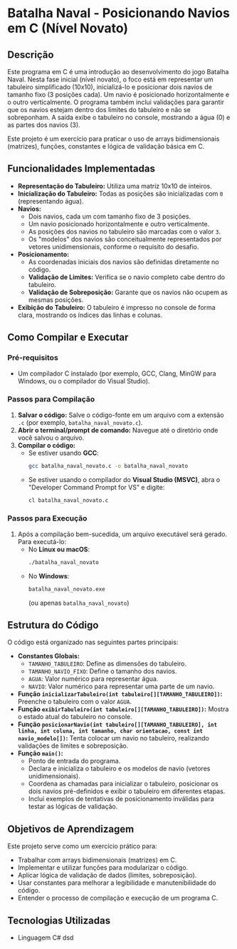 # Batalha Naval - Posicionando Navios em C (Nível Novato)

## Descrição

Este programa em C é uma introdução ao desenvolvimento do jogo Batalha Naval. Nesta fase inicial (nível novato), o foco está em representar um tabuleiro simplificado (10x10), inicializá-lo e posicionar dois navios de tamanho fixo (3 posições cada). Um navio é posicionado horizontalmente e o outro verticalmente. O programa também inclui validações para garantir que os navios estejam dentro dos limites do tabuleiro e não se sobreponham. A saída exibe o tabuleiro no console, mostrando a água (0) e as partes dos navios (3).

Este projeto é um exercício para praticar o uso de arrays bidimensionais (matrizes), funções, constantes e lógica de validação básica em C.

## Funcionalidades Implementadas

* **Representação do Tabuleiro:** Utiliza uma matriz 10x10 de inteiros.
* **Inicialização do Tabuleiro:** Todas as posições são inicializadas com `0` (representando água).
* **Navios:**
    * Dois navios, cada um com tamanho fixo de 3 posições.
    * Um navio posicionado horizontalmente e outro verticalmente.
    * As posições dos navios no tabuleiro são marcadas com o valor `3`.
    * Os "modelos" dos navios são conceitualmente representados por vetores unidimensionais, conforme o requisito do desafio.
* **Posicionamento:**
    * As coordenadas iniciais dos navios são definidas diretamente no código.
    * **Validação de Limites:** Verifica se o navio completo cabe dentro do tabuleiro.
    * **Validação de Sobreposição:** Garante que os navios não ocupem as mesmas posições.
* **Exibição do Tabuleiro:** O tabuleiro é impresso no console de forma clara, mostrando os índices das linhas e colunas.

## Como Compilar e Executar

### Pré-requisitos

* Um compilador C instalado (por exemplo, GCC, Clang, MinGW para Windows, ou o compilador do Visual Studio).

### Passos para Compilação

1.  **Salvar o código:** Salve o código-fonte em um arquivo com a extensão `.c` (por exemplo, `batalha_naval_novato.c`).
2.  **Abrir o terminal/prompt de comando:** Navegue até o diretório onde você salvou o arquivo.
3.  **Compilar o código:**
    * Se estiver usando **GCC**:
        ```bash
        gcc batalha_naval_novato.c -o batalha_naval_novato
        ```
    * Se estiver usando o compilador do **Visual Studio (MSVC)**, abra o "Developer Command Prompt for VS" e digite:
        ```bash
        cl batalha_naval_novato.c
        ```

### Passos para Execução

1.  Após a compilação bem-sucedida, um arquivo executável será gerado. Para executá-lo:
    * No **Linux ou macOS**:
        ```bash
        ./batalha_naval_novato
        ```
    * No **Windows**:
        ```bash
        batalha_naval_novato.exe
        ```
        (ou apenas `batalha_naval_novato`)

## Estrutura do Código

O código está organizado nas seguintes partes principais:

* **Constantes Globais:**
    * `TAMANHO_TABULEIRO`: Define as dimensões do tabuleiro.
    * `TAMANHO_NAVIO_FIXO`: Define o tamanho dos navios.
    * `AGUA`: Valor numérico para representar água.
    * `NAVIO`: Valor numérico para representar uma parte de um navio.
* **Função `inicializarTabuleiro(int tabuleiro[][TAMANHO_TABULEIRO])`:** Preenche o tabuleiro com o valor `AGUA`.
* **Função `exibirTabuleiro(int tabuleiro[][TAMANHO_TABULEIRO])`:** Mostra o estado atual do tabuleiro no console.
* **Função `posicionarNavio(int tabuleiro[][TAMANHO_TABULEIRO], int linha, int coluna, int tamanho, char orientacao, const int navio_modelo[])`:** Tenta colocar um navio no tabuleiro, realizando validações de limites e sobreposição.
* **Função `main()`:**
    * Ponto de entrada do programa.
    * Declara e inicializa o tabuleiro e os modelos de navio (vetores unidimensionais).
    * Coordena as chamadas para inicializar o tabuleiro, posicionar os dois navios pré-definidos e exibir o tabuleiro em diferentes etapas.
    * Inclui exemplos de tentativas de posicionamento inválidas para testar as lógicas de validação.

## Objetivos de Aprendizagem

Este projeto serve como um exercício prático para:
* Trabalhar com arrays bidimensionais (matrizes) em C.
* Implementar e utilizar funções para modularizar o código.
* Aplicar lógica de validação de dados (limites, sobreposição).
* Usar constantes para melhorar a legibilidade e manutenibilidade do código.
* Entender o processo de compilação e execução de um programa C.

## Tecnologias Utilizadas

* Linguagem C# dsd
